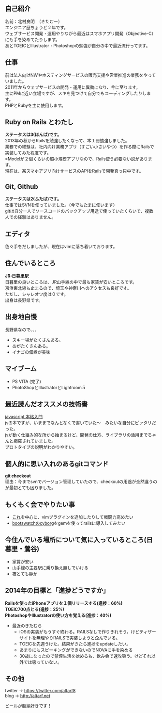 ## 自己紹介
名前：北村良明　（きたむー）  
エンジニア歴ちょうど２年です。  
ウェブサービス開発・運用やりながら最近はスマホアプリ開発（Objective-C）にも手を染めてたりします。  
あとTOEICとIllustrator・Photoshopの勉強が自分の中で最近流行ってます。  

## 仕事
前は法人向けNWやホスティングサービスの販売支援や営業推進の業務をやっていました。  
2011年からウェブサービスの開発・運用に異動になり、今に至ります。  
主にPMに近い立場ですが、スキを見つけて自分でもコーディングしたりします。  
PHPとRubyを主に使用します。  

## Ruby on Rails とわたし
__ステータスは3(ほんば)です。__    
2013年の秋からRailsを勉強したくなって、本１冊勉強しました。  
業務での経験は、社内向け業務アプリ（すごい小さいやつ）を作る際にRailsで実装してみた程度です。  
※Modelが２個くらいの超小規模アプリなので、Rails使う必要ない説があります。  
現在は、某スマホアプリ向けサービスのAPIをRailsで開発真っ只中です。  

## Git, Github
__ステータスは2(ふたば)です。__  
仕事ではSVNを使っていました。（今でもたまに使います）  
gitは自分一人でソースコードのバックアップ用途で使っていたくらいで、複数人での経験はありません。  

## エディタ
色々手をだしましたが、現在はvimに落ち着いております。

## 住んでいるところ
__JR:日暮里駅__  
日暮里の良いところは、JR山手線の中で最も家賃が安いところです。  
京浜東北線も止まるので、埼玉や神奈川へのアクセスも良好です。  
ただし、シャレオツ度は０です。  
出身は長野県です。

## 出身地自慢
長野県なので、、、  

* スキー場がたくさんある。  
* ♨がたくさんある。  
* イナゴの佃煮が美味  
  

## マイブーム
* PS VITA  (完了)  
* PhotoShopとIllustratorとLightroom５  

## 最近読んだオススメの技術書
[javascript 本格入門](http://www.amazon.co.jp/gp/product/4774144665/)  
jsの本ですが、いままでなんとなくで書いていた〜　みたいな自分にピッタリだった。  
jsが動く仕組み的な所から始まるけど、開発の仕方、ライブラリの活用までちゃんと網羅されていました。  
プロトタイプの説明がわかりやすい。  

## 個人的に思い入れのあるgitコマンド
__git checkout__  
理由：今までsvnでバージョン管理していたので、checkoutの用途が全然違うのが最初とても困りました。  

## もくもく会でやりたい事
* [これ](http://qiita.com/alpaca_taichou/items/ab2ad83ddbaf2f6ce7fb)を中心に、vimプラグインを追加したりして戦闘力高めたい
* [bootswatchのcyborg](http://bootswatch.com/cyborg/)をgemを使ってrailsに導入してみたい  

## 今住んでいる場所について気に入っているところ(日暮里・鶯谷)
* 家賃が安い
* 山手線の主要駅に乗り換え無しでいける
* 夜とても静か

## 2014年の目標と「進捗どうですか」
__Railsを使ったiPhoneアプリを１個リリースする(進捗：60%)__  
__TOEIC700点とる(進捗：25%)__  
__PhotoshopやIllustratorの使い方を覚える(進捗：40%)__  

* 最近のきたむら
   *  iOSの実装がもうすぐ終わる。RAILSなしで作りきれそう。けどティザーサイトを無理やりRAILSで実装しようと企んでいる。  
   *  TOEICを先週うけた。結果がきたら進捗をupdateしたい。  
   *  あまりにもスピーキングができないのでNOVAに手を染める  
   *  30歳になったので禁煙生活を始めるも、飲み会で速攻吸う。けどそれ以外では吸っていない。  

## その他
twitter -> https://twitter.com/altarf8  
blog -> http://altarf.net  
  
ビールが超絶好きです！   
